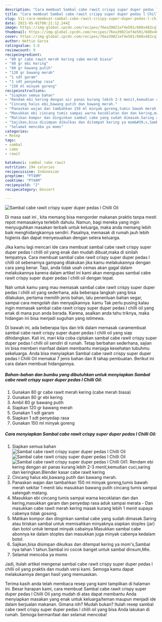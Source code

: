 ```yaml
---
description: "Cara membuat Sambal cabe rawit crispy super duper pedas l Chilli Oil Sederhana dan Mudah Dibuat"
title: "Cara membuat Sambal cabe rawit crispy super duper pedas l Chilli Oil Sederhana dan Mudah Dibuat"
slug: 511-cara-membuat-sambal-cabe-rawit-crispy-super-duper-pedas-l-chilli-oil-sederhana-dan-mudah-dibuat
date: 2021-05-01T00:21:12.244Z
image: https://img-global.cpcdn.com/recipes/76ea39021ef4e501/680x482cq70/sambal-cabe-rawit-crispy-super-duper-pedas-l-chilli-oil-foto-resep-utama.jpg
thumbnail: https://img-global.cpcdn.com/recipes/76ea39021ef4e501/680x482cq70/sambal-cabe-rawit-crispy-super-duper-pedas-l-chilli-oil-foto-resep-utama.jpg
cover: https://img-global.cpcdn.com/recipes/76ea39021ef4e501/680x482cq70/sambal-cabe-rawit-crispy-super-duper-pedas-l-chilli-oil-foto-resep-utama.jpg
author: Hettie Garza
ratingvalue: 3.6
reviewcount: 9
recipeingredient:
- "80 gr cabe rawit merah kering cabe merah biasa"
- "80 gr ebi kering"
- "80 gr bawang putih"
- "120 gr bawang merah"
- "1 sdt garam"
- "1 sdt penyedap rasa"
- "150 ml minyak goreng"
recipeinstructions:
- "Siapkan semua bahan"
- "Rendam ebi kering dengan air panas kurang lebih 2-3 menit,kemudian cuci,saring dan keringkan.Blender kasar cabe rawit kering"
- "Cincang halus ebi,bawang putih dan bawang merah."
- "Panaskan wajan dan tambahkan 150 ml minyak goreng,tumis bawah merah sekitar 1 menit lalu masukkan bawang putih cincang tumis sampai satengah matang."
- "Masukkan ebi cincang tumis sampai warna kecoklatan dan dan kering,masukkan garam dan penyedap rasa aduk sampai merata Dan masukkan cabe rawit merah kering masak kurang lebih 1 menit supaya cabenya tidak gosong."
- "Matikan kompor dan dinginkan sambal cabe yang sudah dimasak.Saring atau tiriskan sambal untuk memisahkan minyaknya.siapkan stoples (jar) dan botol untuk tempat minyak cabainya.Masukkan sambal cabe abonnya ke dalam stoples dan masukkan juga minyak cabenya kedalam botol."
- "Sajikan,bisa disimpan dikulkas dan ditempat kering ya mom&#39;s,Sambal nya tahan 1 tahun.Sambal ini cocok banget untuk sambal dinsum,Mie."
- "Selamat mencoba ya moms"
categories:
- Resep
tags:
- sambal
- cabe
- rawit

katakunci: sambal cabe rawit 
nutrition: 194 calories
recipecuisine: Indonesian
preptime: "PT40M"
cooktime: "PT48M"
recipeyield: "2"
recipecategory: Dessert

---
```



![Sambal cabe rawit crispy super duper pedas l Chilli Oil](https://img-global.cpcdn.com/recipes/76ea39021ef4e501/680x482cq70/sambal-cabe-rawit-crispy-super-duper-pedas-l-chilli-oil-foto-resep-utama.jpg)

Di masa  saat ini , kita memang bisa mengorder makanan praktis tanpa mesti repot memasaknya terlebih dahulu. Namun, bagi mereka yang ingin menyuguhkan masakan terbaik untuk keluarga, maka anda memang lebih baik menghidangkannya sendiri. Pasalnya, memasak di rumah jauh lebih higienis dan dapat menyesuaikan dengan selera keluarga.

Jika kamu lagi mencari ide cara membuat sambal cabe rawit crispy super duper pedas l chilli oil yang enak dan mudah dibuat,maka di sinilah tempatnya. Cara membuat sambal cabe rawit crispy super duper pedas l chilli oil  sebenarnya gampang dilakukan jika kamu melakukannya dengan cara yang benar. Tapi, anda tidak usah cemas akan gagal dalam melakukannya 
karena dalam artikel ini kami akan mengupas sambal cabe rawit crispy super duper pedas l chilli oil dengan tepat.  



Nah untuk kamu yang mau memasak sambal cabe rawit crispy super duper pedas l chilli oil yang sederhana, ada beberapa langkah yang bisa dilakukan, pertama memilih jenis bahan, lalu penentuan bahan segar, sampai cara mengolah dan menyajikannya. kamu Tak perlu pusing kalau ingin memasak sambal cabe rawit crispy super duper pedas l chilli oil yang enak di mana pun anda berada. Karena, asalkan anda  tahu triknya, maka hidangan ini bisa menjadi suguhan yang istimewa.

Di bawah ini, ada beberapa tips dan trik dalam memasak caramembuat sambal cabe rawit crispy super duper pedas l chilli oil yang siap dihidangkan. Kali ini, mari kita coba ciptakan sambal cabe rawit crispy super duper pedas l chilli oil sendiri di rumah. Tetap berbahan sederhana, sajian ini bisa memberi manfaat dalam membantu menjaga kesehatan tubuhmu sekeluarga. Anda bisa menyiapkan Sambal cabe rawit crispy super duper pedas l Chilli Oil memakai 7 jenis bahan dan 8 tahap pembuatan. Berikut ini cara dalam membuat hidangannya.

<!--inarticleads1-->

##### Bahan-bahan dan bumbu yang dibutuhkan untuk menyiapkan Sambal cabe rawit crispy super duper pedas l Chilli Oil:

1. Gunakan 80 gr cabe rawit merah kering (cabe merah biasa)
1. Gunakan 80 gr ebi kering
1. Ambil 80 gr bawang putih
1. Siapkan 120 gr bawang merah
1. Gunakan 1 sdt garam
1. Siapkan 1 sdt penyedap rasa
1. Gunakan 150 ml minyak goreng




<!--inarticleads2-->

##### Cara menyiapkan Sambal cabe rawit crispy super duper pedas l Chilli Oil:

1. Siapkan semua bahan
<img src="https://img-global.cpcdn.com/steps/9581b35e45970cc1/160x128cq70/sambal-cabe-rawit-crispy-super-duper-pedas-l-chilli-oil-langkah-memasak-1-foto.jpg" alt="Sambal cabe rawit crispy super duper pedas l Chilli Oil"><img src="https://img-global.cpcdn.com/steps/28c744eda885e973/160x128cq70/sambal-cabe-rawit-crispy-super-duper-pedas-l-chilli-oil-langkah-memasak-1-foto.jpg" alt="Sambal cabe rawit crispy super duper pedas l Chilli Oil"><img src="https://img-global.cpcdn.com/steps/5eaed6fa5707f603/160x128cq70/sambal-cabe-rawit-crispy-super-duper-pedas-l-chilli-oil-langkah-memasak-1-foto.jpg" alt="Sambal cabe rawit crispy super duper pedas l Chilli Oil">1. Rendam ebi kering dengan air panas kurang lebih 2-3 menit,kemudian cuci,saring dan keringkan.Blender kasar cabe rawit kering
1. Cincang halus ebi,bawang putih dan bawang merah.
1. Panaskan wajan dan tambahkan 150 ml minyak goreng,tumis bawah merah sekitar 1 menit lalu masukkan bawang putih cincang tumis sampai satengah matang.
1. Masukkan ebi cincang tumis sampai warna kecoklatan dan dan kering,masukkan garam dan penyedap rasa aduk sampai merata - Dan masukkan cabe rawit merah kering masak kurang lebih 1 menit supaya cabenya tidak gosong.
1. Matikan kompor dan dinginkan sambal cabe yang sudah dimasak.Saring atau tiriskan sambal untuk memisahkan minyaknya.siapkan stoples (jar) dan botol untuk tempat minyak cabainya.Masukkan sambal cabe abonnya ke dalam stoples dan masukkan juga minyak cabenya kedalam botol.
1. Sajikan,bisa disimpan dikulkas dan ditempat kering ya mom&#39;s,Sambal nya tahan 1 tahun.Sambal ini cocok banget untuk sambal dinsum,Mie.
1. Selamat mencoba ya moms




Jadi, itulah artikel mengenai  sambal cabe rawit crispy super duper pedas l chilli oil  yang praktis dan mudah versi kami. Semoga kamu dapat melakukannya dengan hasil yang memuaskan. 

Terima kasih anda telah membaca resep yang kami tampilkan di halaman ini. Besar harapan kami, cara membuat  Sambal cabe rawit crispy super duper pedas l Chilli Oil yang mudah di atas dapat membantu Anda menyiapkan masakan yang enak untuk keluarga/teman maupun menjadi ide dalam berjualan makanan. Gimana nih? Mudah bukan? Itulah resep sambal cabe rawit crispy super duper pedas l chilli oil yang bisa Anda lakukan di rumah. Semoga bermanfaat dan selamat mencoba!

